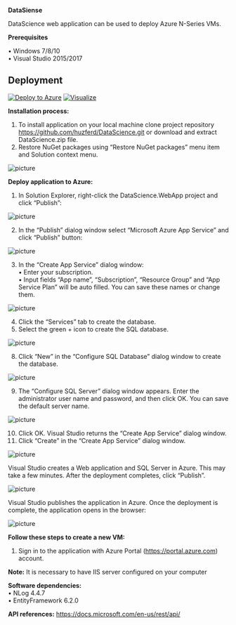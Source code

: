 **DataSiense**

DataScience web application can be used to deploy Azure N-Series VMs.   

**Prerequisites**  

•	Windows 7/8/10  
•	Visual Studio 2015/2017  


<h2>Deployment</h2>

[![Deploy to Azure](http://azuredeploy.net/deploybutton.png)](https://azuredeploy.net/)
[![Visualize](http://armviz.io/visualizebutton.png)](http://armviz.io/#/?load=https://raw.githubusercontent.com/huzferd/servicecatalog/master/azuredeploy.json)


**Installation process:**
1.	To install application on your local machine clone project repository https://github.com/huzferd/DataScience.git or download and extract DataScience.zip file.
2.	Restore NuGet packages using “Restore NuGet packages” menu item and Solution context menu.

![picture](Images/Screenshot_29.jpg)

**Deploy application to Azure:**

1.	In Solution Explorer, right-click the DataScience.WebApp project and click “Publish”:

![picture](Images/Screenshot_54.jpg)
 
2.	In the “Publish” dialog window select “Microsoft Azure App Service” and click “Publish” button: 

![picture](Images/Screenshot_20.jpg)

3.	In the “Create App Service” dialog window:  
•	Enter your subscription.  
•	Input fields “App name”, “Subscription”, “Resource Group” and “App Service Plan” will be auto filled. You can save these names or change them.

![picture](Images/Screenshot_22.jpg)
 
4.	Click the “Services” tab to create the database.
5.	Select the green + icon to create the SQL database.

![picture](Images/Screenshot_23.jpg)

8. Click “New” in the “Configure SQL Database” dialog window to create the database.

![picture](Images/Screenshot_24.jpg)
 
9.	The “Configure SQL Server” dialog window appears. Enter the administrator user name and password, and then click OK. You can save the default server name.

![picture](Images/Screenshot_25.jpg)
 
10.	Click OK. Visual Studio returns the “Create App Service” dialog window.
11.	Click “Create” in the “Create App Service” dialog window.
 
![picture](Images/Screenshot_26.jpg)

Visual Studio creates a Web application and SQL Server in Azure. This may take a few minutes. After the deployment completes, click “Publish”. 

![picture](Images/Screenshot_28.jpg)

Visual Studio publishes the application in Azure. Once the deployment is complete, the application opens in the browser:

![picture](Images/Screenshot_30.jpg)

**Follow these steps to create a new VM:** 
1.	Sign in to the application with Azure Portal (https://portal.azure.com) account.

**Note:**  It is necessary to have IIS server configured on your computer  

**Software dependencies:**  
•	NLog 4.4.7  
•	EntityFramework 6.2.0  

**API references:** https://docs.microsoft.com/en-us/rest/api/

